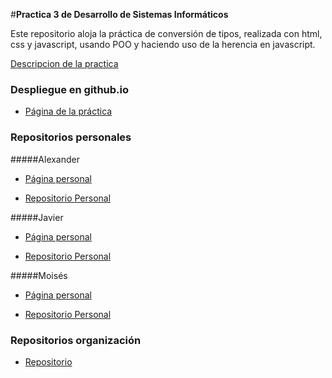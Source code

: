 #**Practica 3 de Desarrollo de Sistemas Informáticos**

Este repositorio aloja la práctica de conversión de tipos, realizada con html, css y javascript, usando POO y haciendo uso de la herencia en javascript.

[Descripcion de la practica]()

### Despliegue en github.io

* [Página de la práctica]()

### Repositorios personales
#####Alexander
* [Página personal](http://alu0100767421.github.io/)

* [Repositorio Personal]()

#####Javier
* [Página personal](http://alu0100505009.github.io/)

* [Repositorio Personal]()

#####Moisés
* [Página personal](http://alu0100782851.github.io/)

* [Repositorio Personal]()

### Repositorios organización
* [Repositorio]()

